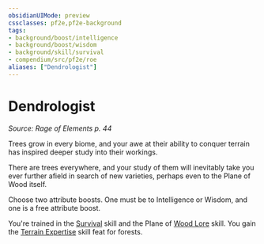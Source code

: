 ```yaml
---
obsidianUIMode: preview
cssclasses: pf2e,pf2e-background
tags:
- background/boost/intelligence
- background/boost/wisdom
- background/skill/survival
- compendium/src/pf2e/roe
aliases: ["Dendrologist"]
---
```

# Dendrologist
*Source: Rage of Elements p. 44*  

Trees grow in every biome, and your awe at their ability to conquer terrain has inspired deeper study into their workings.

There are trees everywhere, and your study of them will inevitably take you ever further afield in search of new varieties, perhaps even to the Plane of Wood itself.

Choose two attribute boosts. One must be to Intelligence or Wisdom, and one is a free attribute boost.

You're trained in the [Survival](compendium/skills.md#Survival) skill and the Plane of [Wood Lore](compendium/skills.md#Lore) skill. You gain the [Terrain Expertise](compendium/feats/terrain-expertise.md) skill feat for forests.